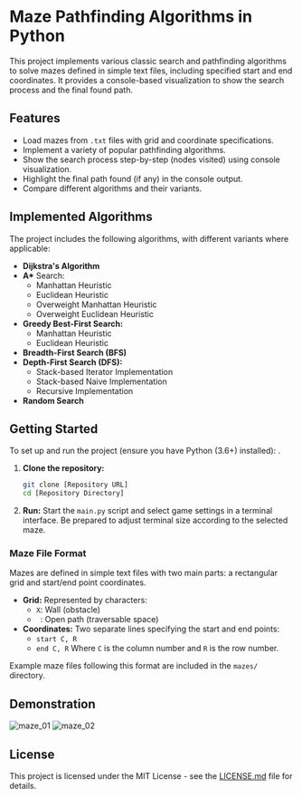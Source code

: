 # Maze Pathfinding Algorithms in Python

This project implements various classic search and pathfinding algorithms to solve mazes defined in simple text files, including specified start and end coordinates. It provides a console-based visualization to show the search process and the final found path.

## Features

*   Load mazes from `.txt` files with grid and coordinate specifications.
*   Implement a variety of popular pathfinding algorithms.
*   Show the search process step-by-step (nodes visited) using console visualization.
*   Highlight the final path found (if any) in the console output.
*   Compare different algorithms and their variants.

## Implemented Algorithms

The project includes the following algorithms, with different variants where applicable:

*   **Dijkstra's Algorithm**
*   **A\*** Search:
    *   Manhattan Heuristic
    *   Euclidean Heuristic
    *   Overweight Manhattan Heuristic
    *   Overweight Euclidean Heuristic
*   **Greedy Best-First Search:**
    *   Manhattan Heuristic
    *   Euclidean Heuristic
*   **Breadth-First Search (BFS)**
*   **Depth-First Search (DFS):**
    *   Stack-based Iterator Implementation
    *   Stack-based Naive Implementation
    *   Recursive Implementation
*   **Random Search**

## Getting Started

To set up and run the project (ensure you have Python (3.6+) installed):
.

1.  **Clone the repository:**
    ```bash
    git clone [Repository URL]
    cd [Repository Directory]
    ```
2.  **Run:** Start the `main.py` script and select game settings in a terminal interface. Be prepared to adjust terminal size according to the selected maze.

### Maze File Format

Mazes are defined in simple text files with two main parts: a rectangular grid and start/end point coordinates.

*   **Grid:** Represented by characters:
    *   `X`: Wall (obstacle)
    *   ` `: Open path (traversable space)
*   **Coordinates:** Two separate lines specifying the start and end points:
    *   `start C, R`
    *   `end C, R`
    Where `C` is the column number and `R` is the row number.


Example maze files following this format are included in the `mazes/` directory.

## Demonstration

![maze_01](https://github.com/user-attachments/assets/c6bfd980-a06a-4716-8872-61f31ad50ec9)
![maze_02](https://github.com/user-attachments/assets/3afcdc89-9b7a-4ae7-ac0a-cccdbdfe25f8)

## License

This project is licensed under the MIT License - see the [LICENSE.md](LICENSE.md) file for details.
